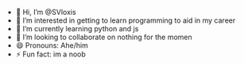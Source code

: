- 👋 Hi, I’m @SVloxis
- 👀 I’m interested in getting to learn programming to aid in my career
- 🌱 I’m currently learning python and js
- 💞️ I’m looking to collaborate on nothing for the momen
- 😄 Pronouns: Ahe/him
- ⚡ Fun fact: im a noob

<!---
SVloxis/SVloxis is a ✨ special ✨ repository because its `README.md` (this file) appears on your GitHub profile.
You can click the Preview link to take a look at your changes.
--->
